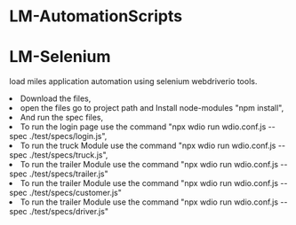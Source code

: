 # LM-AutomationScripts
# LM-Selenium
load miles application automation using selenium webdriverio tools.

<li>Download the files,
<li>open the files go to project path and  Install node-modules "npm install",
<li>And run the spec files, 
<li>To run the login page use the command "npx wdio run wdio.conf.js --spec ./test/specs/login.js",
<li>To run the truck Module use the command "npx wdio run wdio.conf.js --spec ./test/specs/truck.js",
<li>To run the trailer Module use the command "npx wdio run wdio.conf.js --spec ./test/specs/trailer.js"
<li>To run the trailer Module use the command "npx wdio run wdio.conf.js --spec ./test/specs/customer.js"
<li>To run the trailer Module use the command "npx wdio run wdio.conf.js --spec ./test/specs/driver.js"


